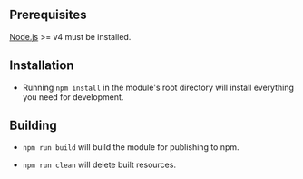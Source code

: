 ## Prerequisites

[Node.js](http://nodejs.org/) >= v4 must be installed.

## Installation

- Running `npm install` in the module's root directory will install everything you need for development.

## Building

- `npm run build` will build the module for publishing to npm.

- `npm run clean` will delete built resources.
